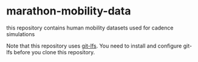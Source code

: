 # marathon-mobility-data

this repository contains human mobility datasets used for cadence simulations

Note that this repository uses [git-lfs](https://git-lfs.com/).  You need to install and configure git-lfs before you clone this repository.

